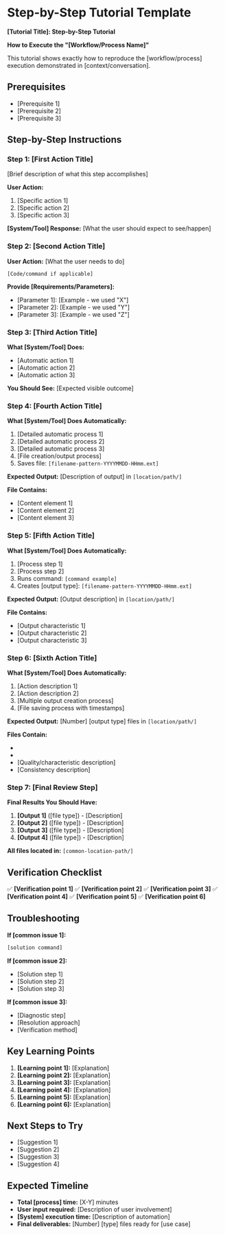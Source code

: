 # Step-by-Step Tutorial Template

**[Tutorial Title]: Step-by-Step Tutorial**

**How to Execute the "[Workflow/Process Name]"**

This tutorial shows exactly how to reproduce the [workflow/process] execution demonstrated in [context/conversation].

## Prerequisites

- [Prerequisite 1]
- [Prerequisite 2] 
- [Prerequisite 3]

## Step-by-Step Instructions

### Step 1: [First Action Title]
[Brief description of what this step accomplishes]

**User Action:**
1. [Specific action 1]
2. [Specific action 2]
3. [Specific action 3]

**[System/Tool] Response:**
[What the user should expect to see/happen]

### Step 2: [Second Action Title]
**User Action:** [What the user needs to do]
```
[Code/command if applicable]
```

**Provide [Requirements/Parameters]:**
- [Parameter 1]: [Example - we used "X"]
- [Parameter 2]: [Example - we used "Y"]
- [Parameter 3]: [Example - we used "Z"]

### Step 3: [Third Action Title]
**What [System/Tool] Does:**
- [Automatic action 1]
- [Automatic action 2]
- [Automatic action 3]

**You Should See:** [Expected visible outcome]

### Step 4: [Fourth Action Title]
**What [System/Tool] Does Automatically:**
1. [Detailed automatic process 1]
2. [Detailed automatic process 2]
3. [Detailed automatic process 3]
4. [File creation/output process]
5. Saves file: `[filename-pattern-YYYYMMDD-HHmm.ext]`

**Expected Output:** [Description of output] in `[location/path/]`

**File Contains:**
- [Content element 1]
- [Content element 2]
- [Content element 3]

### Step 5: [Fifth Action Title]
**What [System/Tool] Does Automatically:**
1. [Process step 1]
2. [Process step 2]
3. Runs command: `[command example]`
4. Creates [output type]: `[filename-pattern-YYYYMMDD-HHmm.ext]`

**Expected Output:** [Output description] in `[location/path/]`

**File Contains:**
- [Output characteristic 1]
- [Output characteristic 2]
- [Output characteristic 3]

### Step 6: [Sixth Action Title]
**What [System/Tool] Does Automatically:**
1. [Action description 1]
2. [Action description 2]
3. [Multiple output creation process]
4. [File saving process with timestamps]

**Expected Output:** [Number] [output type] files in `[location/path/]`

**Files Contain:**
- [Output type 1]: `[filename-pattern-YYYYMMDD-HHmm.ext]`
- [Output type 2]: `[filename-pattern-YYYYMMDD-HHmm.ext]`
- [Quality/characteristic description]
- [Consistency description]

### Step 7: [Final Review Step]
**Final Results You Should Have:**
1. **[Output 1]** ([file type]) - [Description]
2. **[Output 2]** ([file type]) - [Description]
3. **[Output 3]** ([file type]) - [Description]
4. **[Output 4]** ([file type]) - [Description]

**All files located in:** `[common-location-path/]`

## Verification Checklist

✅ **[Verification point 1]**
✅ **[Verification point 2]**
✅ **[Verification point 3]**
✅ **[Verification point 4]**
✅ **[Verification point 5]**
✅ **[Verification point 6]**

## Troubleshooting

**If [common issue 1]:**
```bash
[solution command]
```

**If [common issue 2]:**
- [Solution step 1]
- [Solution step 2]
- [Solution step 3]

**If [common issue 3]:**
- [Diagnostic step]
- [Resolution approach]
- [Verification method]

## Key Learning Points

1. **[Learning point 1]:** [Explanation]
2. **[Learning point 2]:** [Explanation]
3. **[Learning point 3]:** [Explanation]
4. **[Learning point 4]:** [Explanation]
5. **[Learning point 5]:** [Explanation]
6. **[Learning point 6]:** [Explanation]

## Next Steps to Try

- [Suggestion 1]
- [Suggestion 2]
- [Suggestion 3]
- [Suggestion 4]

## Expected Timeline

- **Total [process] time:** [X-Y] minutes
- **User input required:** [Description of user involvement]
- **[System] execution time:** [Description of automation]
- **Final deliverables:** [Number] [type] files ready for [use case]
